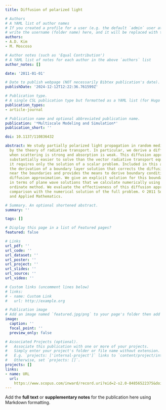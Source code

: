 ```yaml
---
title: Diffusion of polarized light

# Authors
# A YAML list of author names
# If you created a profile for a user (e.g. the default `admin` user at `content/authors/admin/`), 
# write the username (folder name) here, and it will be replaced with their full name and linked to their profile.
authors:
- A.D. Kim
- M. Moscoso

# Author notes (such as 'Equal Contribution')
# A YAML list of notes for each author in the above `authors` list
author_notes: []

date: '2011-01-01'

# Date to publish webpage (NOT necessarily Bibtex publication's date).
publishDate: '2024-12-12T12:22:36.761599Z'

# Publication type.
# A single CSL publication type but formatted as a YAML list (for Hugo requirements).
publication_types:
- article-journal

# Publication name and optional abbreviated publication name.
publication: '*Multiscale Modeling and Simulation*'
publication_short: ''

doi: 10.1137/110836432

abstract: We study partially polarized light propagation in random media governed
  by the theory of radiative transport. In particular, we derive a diffusion approximation
  when scattering is strong and absorption is weak. This diffusion approximation is
  substantially easier to solve than the vector radiative transport equation because
  it requires only the solution of a scalar problem. Included in this analysis is
  the derivation of a boundary layer solution that corrects the diffusion approximation
  near the boundaries and provides the means to derive boundary conditions for the
  diffusion approximation. We give an explicit solution for this boundary layer solution
  in terms of plane wave solutions that we calculate numerically using the discrete
  ordinate method. We evaluate the effectiveness of this diffusion approximation through
  comparison with the numerical solution of the full problem. © 2011 Society for Industrial
  and Applied Mathematics.

# Summary. An optional shortened abstract.
summary: ''

tags: []

# Display this page in a list of Featured pages?
featured: false

# Links
url_pdf: ''
url_code: ''
url_dataset: ''
url_poster: ''
url_project: ''
url_slides: ''
url_source: ''
url_video: ''

# Custom links (uncomment lines below)
# links:
# - name: Custom Link
#   url: http://example.org

# Publication image
# Add an image named `featured.jpg/png` to your page's folder then add a caption below.
image:
  caption: ''
  focal_point: ''
  preview_only: false

# Associated Projects (optional).
#   Associate this publication with one or more of your projects.
#   Simply enter your project's folder or file name without extension.
#   E.g. `projects: ['internal-project']` links to `content/project/internal-project/index.md`.
#   Otherwise, set `projects: []`.
projects: []
links:
- name: URL
  url: 
    https://www.scopus.com/inward/record.uri?eid=2-s2.0-84856522375&doi=10.1137%2f110836432&partnerID=40&md5=cb5ed0ccb4a9eb91d0558bb49e64286c
---
```


Add the **full text** or **supplementary notes** for the publication here using Markdown formatting.
